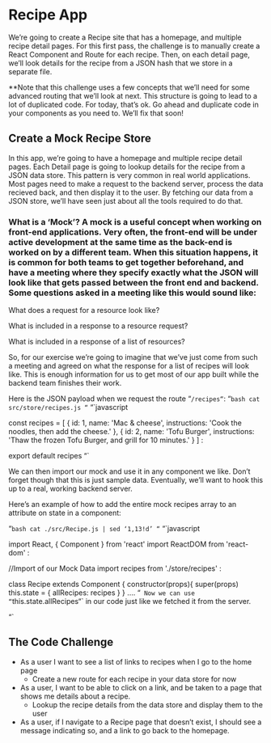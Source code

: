 # Recipe App

We’re going to create a Recipe site that has a homepage, and multiple recipe detail pages. For this first pass, the challenge is to manually create a React Component and Route for each recipe. Then, on each detail page, we’ll look details for the recipe from a JSON hash that we store in a separate file.

**Note that this challenge uses a few concepts that we’ll need for some advanced routing that we’ll look at next. This structure is going to lead to a lot of duplicated code. For today, that’s ok. Go ahead and duplicate code in your components as you need to. We’ll fix that soon!

## Create a Mock Recipe Store

In this app, we’re going to have a homepage and multiple recipe detail pages. Each Detail page is going to lookup details for the recipe from a JSON data store. This pattern is very common in real world applications. Most pages need to make a request to the backend server, process the data recieved back, and then display it to the user. By fetching our data from a JSON store, we’ll have seen just about all the tools required to do that.

### What is a ‘Mock’? A mock is a useful concept when working on front-end applications. Very often, the front-end will be under active development at the same time as the back-end is worked on by a different team. When this situation happens, it is common for both teams to get together beforehand, and have a meeting where they specify exactly what the JSON will look like that gets passed between the front end and backend. Some questions asked in a meeting like this would sound like:

What does a request for a resource look like?

What is included in a response to a resource request?

What is included in a response of a list of resources?

So, for our exercise we’re going to imagine that we’ve just come from such a meeting and agreed on what the response for a list of recipes will look like. This is enough information for us to get most of our app built while the backend team finishes their work.

Here is the JSON payload when we request the route “`/recipes“`: “`bash cat src/store/recipes.js “` “`javascript

const recipes = [
  {
    id: 1,
    name: 'Mac & cheese',
    instructions: 'Cook the noodles, then add the cheese.'
  },
  {
    id: 2,
    name: 'Tofu Burger',
    instructions: 'Thaw the frozen Tofu Burger,  and grill for 10 minutes.'
  }
]
:

export default recipes
“`

We can then import our mock and use it in any component we like. Don’t forget though that this is just sample data. Eventually, we’ll want to hook this up to a real, working backend server.

Here’s an example of how to add the entire mock recipes array to an attribute on state in a component:

“`bash cat ./src/Recipe.js | sed ‘1,13!d’ “` “`javascript

import React, { Component } from 'react'
import ReactDOM from 'react-dom'
:

//Import of our Mock Data
import recipes from './store/recipes'
:

class Recipe extends Component {
  constructor(props){
    super(props)
    this.state = {
      allRecipes: recipes
    }
  }
…. “` Now we can use “`this.state.allRecipes“` in our code just like we fetched it from the server.

“`

## The Code Challenge

- As a user I want to see a list of links to recipes when I go to the home page
  - Create a new route for each recipe in your data store for now
- As a user, I want to be able to click on a link, and be taken to a page that shows me details about a recipe.
  - Lookup the recipe details from the data store and display them to the user
- As a user, if I navigate to a Recipe page that doesn’t exist, I should see a message indicating so, and a link to go back to the homepage.